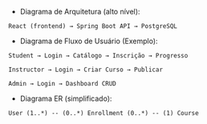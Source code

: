 * Diagrama de Arquitetura (alto nível):
```
React (frontend) → Spring Boot API → PostgreSQL
```

* Diagrama de Fluxo de Usuário (Exemplo):
```
Student → Login → Catálogo → Inscrição → Progresso

Instructor → Login → Criar Curso → Publicar

Admin → Login → Dashboard CRUD
```

* Diagrama ER (simplificado):
```
User (1..*) -- (0..*) Enrollment (0..*) -- (1) Course
```
